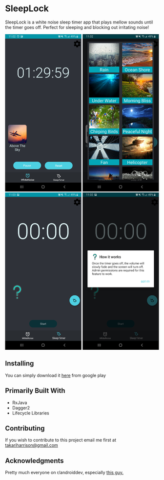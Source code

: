 # SleepLock
SleepLock is a white noise sleep timer app that plays mellow sounds until the timer goes off. Perfect for sleeping and blocking out irritating noise!

<p float="left">
  <img src= "screenshots/screenshot1.jpg" width="250" />
  <img src= "screenshots/screenshot2.jpg" width="250" /> 
  <img src= "screenshots/screenshot3.jpg" width="250" />
  <img src= "screenshots/screenshot4.jpg" width="250" />

</p>

## Installing
You can simply download it [here](https://play.google.com/store/apps/details?id=com.takari.sleeplock) from google play 

## Primarily Built With
* RxJava 
* Dagger2
* Lifecycle Libraries

## Contributing 
If you wish to contribute to this project email me first at takariharrison@gmail.com

## Acknowledgments
Pretty much everyone on r/androiddev, especially [this guy.](https://github.com/Zhuinden)
